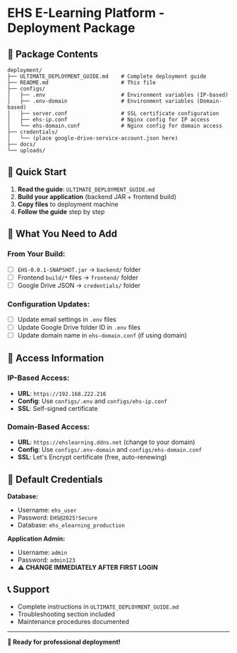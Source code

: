 # EHS E-Learning Platform - Deployment Package

## 📁 Package Contents

```
deployment/
├── ULTIMATE_DEPLOYMENT_GUIDE.md    # Complete deployment guide
├── README.md                       # This file
├── configs/
│   ├── .env                        # Environment variables (IP-based)
│   ├── .env-domain                 # Environment variables (Domain-based)
│   ├── server.conf                 # SSL certificate configuration
│   ├── ehs-ip.conf                 # Nginx config for IP access
│   └── ehs-domain.conf             # Nginx config for domain access
├── credentials/
│   └── (place google-drive-service-account.json here)
├── docs/
└── uploads/
```

## 🚀 Quick Start

1. **Read the guide**: `ULTIMATE_DEPLOYMENT_GUIDE.md`
2. **Build your application** (backend JAR + frontend build)
3. **Copy files** to deployment machine
4. **Follow the guide** step by step

## 📝 What You Need to Add

### From Your Build:
- [ ] `EHS-0.0.1-SNAPSHOT.jar` → `backend/` folder
- [ ] Frontend `build/*` files → `frontend/` folder
- [ ] Google Drive JSON → `credentials/` folder

### Configuration Updates:
- [ ] Update email settings in `.env` files
- [ ] Update Google Drive folder ID in `.env` files
- [ ] Update domain name in `ehs-domain.conf` (if using domain)

## 🎯 Access Information

### IP-Based Access:
- **URL**: `https://192.168.222.216`
- **Config**: Use `configs/.env` and `configs/ehs-ip.conf`
- **SSL**: Self-signed certificate

### Domain-Based Access:
- **URL**: `https://ehslearning.ddns.net` (change to your domain)
- **Config**: Use `configs/.env-domain` and `configs/ehs-domain.conf`
- **SSL**: Let's Encrypt certificate (free, auto-renewing)

## 🔧 Default Credentials

**Database:**
- Username: `ehs_user`
- Password: `EHS@2025!Secure`
- Database: `ehs_elearning_production`

**Application Admin:**
- Username: `admin`
- Password: `admin123`
- **⚠️ CHANGE IMMEDIATELY AFTER FIRST LOGIN**

## 📞 Support

- Complete instructions in `ULTIMATE_DEPLOYMENT_GUIDE.md`
- Troubleshooting section included
- Maintenance procedures documented

---
**🎉 Ready for professional deployment!**